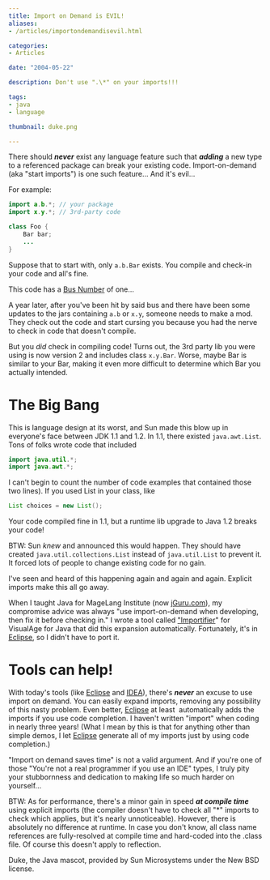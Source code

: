```yaml
---
title: Import on Demand is EVIL!
aliases:
- /articles/importondemandisevil.html

categories:
- Articles

date: "2004-05-22"

description: Don't use ".\*" on your imports!!!

tags:
- java
- language

thumbnail: duke.png

---
```


There should _**never**_ exist any language feature such that _**adding**_ a new type to a referenced package can break your existing code. Import-on-demand (aka "start imports") is one such feature... And it's evil...

<!--more-->

For example:

```java
import a.b.*; // your package
import x.y.*; // 3rd-party code

class Foo {
    Bar bar;
    ...
}
```

Suppose that to start with, only `a.b.Bar` exists. You compile and check-in your code and all's fine.

This code has a [Bus Number](http://c2.com/cgi/wiki?BusNumber) of one...

A year later, after you've been hit by said bus and there have been some updates to the jars containing `a.b` or `x.y`, someone needs to make a mod. They check out the code and start cursing you because you had the nerve to check in code that doesn't compile.

But you _did_ check in compiling code! Turns out, the 3rd party lib you were using is now version 2 and includes class `x.y.Bar`. Worse, maybe Bar is similar to your Bar, making it even more difficult to determine which Bar you actually intended.

# The Big Bang

This is language design at its worst, and Sun made this blow up in everyone's face between JDK 1.1 and 1.2. In 1.1, there existed `java.awt.List`. Tons of folks wrote code that included

```java
import java.util.*;
import java.awt.*;
```

I can't begin to count the number of code examples that contained those two lines). If you used List in your class, like

```java
List choices = new List();
```

Your code compiled fine in 1.1, but a runtime lib upgrade to Java 1.2  breaks your code!

BTW: Sun _knew_ and announced this would happen. They should have created `java.util.collections.List` instead of `java.util.List` to prevent it. It forced lots of people to change existing code for no gain.

I've seen and heard of this happening again and again and again. Explicit imports make this all go away.

When I taught Java for MageLang Institute (now [jGuru.com](http://www.jguru.com)), my compromise advice was always "use import-on-demand when developing, then fix it before checking in." I wrote a tool called ["Importifier](../tools/importifier/index.html)" for VisualAge for Java that did this expansion automatically. Fortunately, it's in [Eclipse](http://www.eclipse.org), so I didn't have to port it.

# Tools can help!

With today's tools (like [Eclipse](http://www.eclipse.org) and [IDEA](http://www.jetbrains.com/idea/)), there's _**never**_ an excuse to use import on demand. You can easily expand imports, removing any possibility of this nasty problem. Even better, [Eclipse](http://www.eclipse.org) at least  automatically adds the imports if you use code completion. I haven't written "import" when coding in nearly three years! (What I mean by this is that for anything other than simple demos, I let [Eclipse](http://www.eclipse.org) generate all of my imports just by using code completion.)

"Import on demand saves time" is not a valid argument. And if you're one of those "You're not a real programmer if you use an IDE" types, I truly pity your stubbornness and dedication to making life so much harder on yourself...

BTW: As for performance, there's a minor gain in speed _**at compile time**_ using explicit imports (the compiler doesn't have to check all "\*" imports to check which applies, but it's nearly unnoticeable). However, there is absolutely no difference at runtime. In case you don't know, all class name references are fully-resolved at compile time and hard-coded into the .class file. Of course this doesn't apply to reflection.

Duke, the Java mascot, provided by Sun Microsystems under the New BSD license.